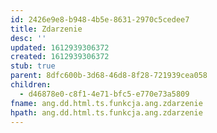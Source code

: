 ```yaml
---
id: 2426e9e8-b948-4b5e-8631-2970c5cedee7
title: Zdarzenie
desc: ''
updated: 1612939306372
created: 1612939306372
stub: true
parent: 8dfc600b-3d68-46d8-8f28-721939cea058
children:
  - d46878e0-c8f1-4e71-bfc5-e770e73a5809
fname: ang.dd.html.ts.funkcja.ang.zdarzenie
hpath: ang.dd.html.ts.funkcja.ang.zdarzenie
---
```



